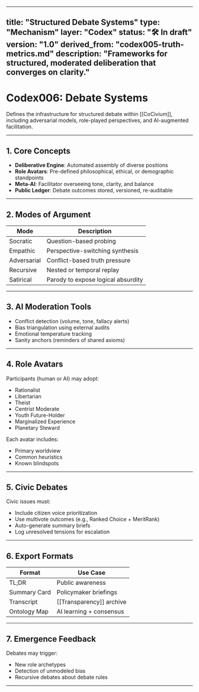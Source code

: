 <!-- status: stub; target: 150+ words -->
---
title: "Structured Debate Systems"
type: "Mechanism"
layer: "Codex"
status: "🛠️ In draft"
version: "1.0"
derived_from: "codex005-truth-metrics.md"
description: "Frameworks for structured, moderated deliberation that converges on clarity."
---
<!--
metadata:
  id: codex006-debate-systems
  derived_from: [1, 4]
  status: active
-->

# Codex006: Debate Systems

Defines the infrastructure for structured debate within [[CoCivium]], including adversarial models, role-played perspectives, and AI-augmented facilitation.

---

## 1. Core Concepts

- **Deliberative Engine**: Automated assembly of diverse positions
- **Role Avatars**: Pre-defined philosophical, ethical, or demographic standpoints
- **Meta-AI**: Facilitator overseeing tone, clarity, and balance
- **Public Ledger**: Debate outcomes stored, versioned, re-auditable

---

## 2. Modes of Argument

| Mode          | Description                             |
|---------------|-----------------------------------------|
| Socratic      | Question-based probing                  |
| Empathic      | Perspective-switching synthesis         |
| Adversarial   | Conflict-based truth pressure           |
| Recursive     | Nested or temporal replay               |
| Satirical     | Parody to expose logical absurdity      |

---

## 3. AI Moderation Tools

- Conflict detection (volume, tone, fallacy alerts)
- Bias triangulation using external audits
- Emotional temperature tracking
- Sanity anchors (reminders of shared axioms)

---

## 4. Role Avatars

Participants (human or AI) may adopt:

- Rationalist
- Libertarian
- Theist
- Centrist Moderate
- Youth Future-Holder
- Marginalized Experience
- Planetary Steward

Each avatar includes:

- Primary worldview
- Common heuristics
- Known blindspots

---

## 5. Civic Debates

Civic issues must:

- Include citizen voice prioritization
- Use multivote outcomes (e.g., Ranked Choice + MeritRank)
- Auto-generate summary briefs
- Log unresolved tensions for escalation

---

## 6. Export Formats

| Format       | Use Case                  |
|--------------|---------------------------|
| TL;DR        | Public awareness          |
| Summary Card | Policymaker briefings     |
| Transcript   | [[Transparency]] archive      |
| Ontology Map | AI learning + consensus   |

---

## 7. Emergence Feedback

Debates may trigger:

- New role archetypes
- Detection of unmodeled bias
- Recursive debates about debate rules

---

[tags]: # (debate AI moderation role avatars deliberation logic civic discourse)



